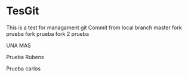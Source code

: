 TesGit
======

This is a test for managament git
Commit from local branch master
fork
prueba fork
prueba fork 2
prueba

UNA MAS

Prueba Rubens

Prueba carlos

